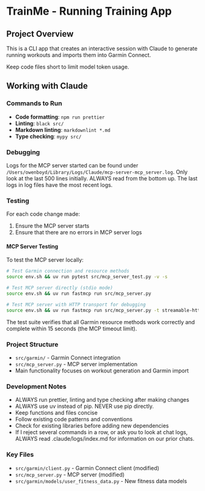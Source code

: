 # TrainMe - Running Training App

## Project Overview

This is a CLI app that creates an interactive session with Claude to generate
running workouts and imports them into Garmin Connect.

Keep code files short to limit model token usage.

## Working with Claude

### Commands to Run

- **Code formatting**: `npm run prettier`
- **Linting**: `black src/`
- **Markdown linting**: `markdownlint *.md`
- **Type checking**: `mypy src/`

### Debugging

Logs for the MCP server started can be found under `/Users/owenboyd/Library/Logs/Claude/mcp-server-mcp_server.log`. Only look at the last 500 lines initially. ALWAYS read from the bottom up. The last logs in log files have the most recent logs.

### Testing

For each code change made:

1. Ensure the MCP server starts
2. Ensure that there are no errors in MCP server logs

#### MCP Server Testing

To test the MCP server locally:

```bash
# Test Garmin connection and resource methods
source env.sh && uv run pytest src/mcp_server_test.py -v -s

# Test MCP server directly (stdio mode)
source env.sh && uv run fastmcp run src/mcp_server.py

# Test MCP server with HTTP transport for debugging
source env.sh && uv run fastmcp run src/mcp_server.py -t streamable-http --log-level DEBUG
```

The test suite verifies that all Garmin resource methods work correctly and complete within 15 seconds (the MCP timeout limit).

### Project Structure

- `src/garmin/` - Garmin Connect integration
- `src/mcp_server.py` - MCP server implementation
- Main functionality focuses on workout generation and Garmin import

### Development Notes

- ALWAYS run prettier, linting and type checking after making changes
- ALWAYS use uv instead of pip. NEVER use pip directly.
- Keep functions and files concise
- Follow existing code patterns and conventions
- Check for existing libraries before adding new dependencies
- If I reject several commands in a row, or ask you to look at chat logs, ALWAYS
  read .claude/logs/index.md for information on our prior chats.

### Key Files

- `src/garmin/client.py` - Garmin Connect client (modified)
- `src/mcp_server.py` - MCP server (modified)
- `src/garmin/models/user_fitness_data.py` - New fitness data models
